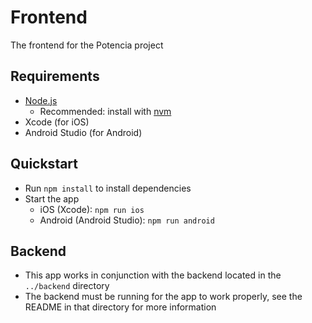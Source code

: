 # Frontend

The frontend for the Potencia project

## Requirements

- [Node.js](https://nodejs.org/en/)
  - Recommended: install with [nvm](https://github.com/nvm-sh/nvm)
- Xcode (for iOS)
- Android Studio (for Android)

## Quickstart

- Run `npm install` to install dependencies
- Start the app
  - iOS (Xcode): `npm run ios`
  - Android (Android Studio): `npm run android`

## Backend

- This app works in conjunction with the backend located in the `../backend` directory
- The backend must be running for the app to work properly, see the README in that directory for more information
